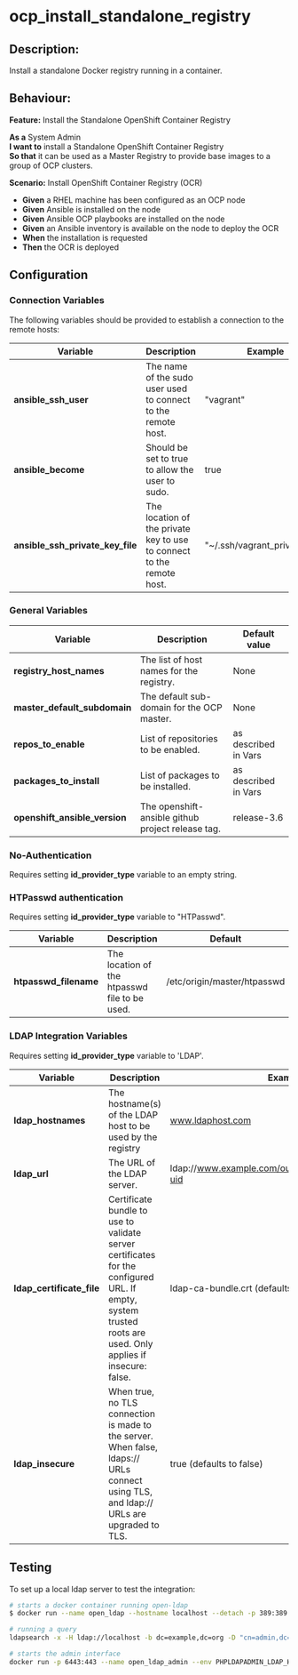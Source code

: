 # ocp_install_standalone_registry

## Description:

Install a standalone Docker registry running in a container.

## Behaviour:

**Feature:** Install the Standalone OpenShift Container Registry

**As a** System Admin  
**I want to** install a Standalone OpenShift Container Registry  
**So that** it can be used as a Master Registry to provide base images to a group of OCP clusters.

**Scenario:** Install OpenShift Container Registry (OCR)
- **Given** a RHEL machine has been configured as an OCP node
- **Given** Ansible is installed on the node
- **Given** Ansible OCP playbooks are installed on the node
- **Given** an Ansible inventory is available on the node to deploy the OCR
- **When** the installation is requested
- **Then** the OCR is deployed

## Configuration

### Connection Variables

The following variables should be provided to establish a connection to the remote hosts:

| Variable  | Description  | Example |
|---|---|---|
|**ansible_ssh_user**| The name of the sudo user used to connect to the remote host. | "vagrant" |
|**ansible_become**| Should be set to true to allow the user to sudo.| true |
|**ansible_ssh_private_key_file**| The location of the private key to use to connect to the remote host. | "~/.ssh/vagrant_private_key"|

### General Variables

| Variable  | Description  | Default value |
|---|---|---|
| **registry_host_names** | The list of host names for the registry. | None |
| **master_default_subdomain** | The default sub-domain for the OCP master. | None |
| **repos_to_enable** | List of repositories to be enabled. | as described in Vars |
| **packages_to_install** | List of packages to be installed. | as described in Vars |
| **openshift_ansible_version** | The openshift-ansible github project release tag.  | release-3.6 |

### No-Authentication

Requires setting **id_provider_type** variable to an empty string.

### HTPasswd authentication

Requires setting **id_provider_type** variable to "HTPasswd".

| Variable  | Description  | Default |
|---|---|---|
| **htpasswd_filename** | The location of the htpasswd file to be used. | /etc/origin/master/htpasswd |

### LDAP Integration Variables

Requires setting **id_provider_type** variable to 'LDAP'.

| Variable  | Description  | Example | Mandatory |
|---|---|---|---|
| **ldap_hostnames** | The hostname(s) of the LDAP host to be used by the registry | www.ldaphost.com | yes |
| **ldap_url** | The URL of the LDAP server. |  ldap://www.example.com/ou=users,dc=acme,dc=com?uid | yes |
| **ldap_certificate_file** | Certificate bundle to use to validate server certificates for the configured URL. If empty, system trusted roots are used. Only applies if insecure: false. | ldap-ca-bundle.crt (defaults to an empty string)| no |
| **ldap_insecure** | When true, no TLS connection is made to the server. When false, ldaps:// URLs connect using TLS, and ldap:// URLs are upgraded to TLS. | true (defaults to false) | no |

## Testing

To set up a local ldap server to test the integration:

```bash
# starts a docker container running open-ldap
$ docker run --name open_ldap --hostname localhost --detach -p 389:389 -p 636:636 osixia/openldap:1.1.10

# running a query
ldapsearch -x -H ldap://localhost -b dc=example,dc=org -D "cn=admin,dc=example,dc=org" -w admin

# starts the admin interface
docker run -p 6443:443 --name open_ldap_admin --env PHPLDAPADMIN_LDAP_HOSTS=localhost --detach osixia/phpldapadmin:0.7.0

```
